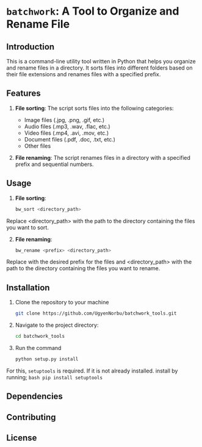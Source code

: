 # `batchwork`: A Tool to Organize and Rename File

## Introduction
This is a command-line utility tool written in Python that helps you organize and rename files in a directory. It sorts files into different folders based on their file extensions and renames files with a specified prefix.

## Features

1. **File sorting**: The script sorts files into the following categories:
   - Image files (.jpg, .png, .gif, etc.)
   - Audio files (.mp3, .wav, .flac, etc.)
   - Video files (.mp4, .avi, .mov, etc.)
   - Document files (.pdf, .doc, .txt, etc.)
   - Other files

2. **File renaming**: The script renames files in a directory with a specified prefix and sequential numbers.


## Usage

1. **File sorting**:
   ```bash
   bw_sort <directory_path>
   ```

Replace <directory_path> with the path to the directory containing the files you want to sort.

2. **File renaming**:
    ```bash
    bw_rename <prefix> <directory_path>
    ```

Replace <prefix> with the desired prefix for the files and <directory_path> with the path to the directory containing the files you want to rename.

## Installation
1. Clone the repository to your machine
    ```bash
    git clone https://github.com/UgyenNorbu/batchwork_tools.git
    ```

2. Navigate to the project directory:
    ```bash
    cd batchwork_tools
    ```

3. Run the command
    ```bash
    python setup.py install
    ```

For this, `setuptools` is required. If it is not already installed. install by running;
    ```bash
    pip install setuptools
    ```

## Dependencies

## Contributing
## License
